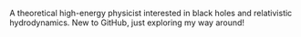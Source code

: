 A theoretical high-energy physicist interested in black holes and relativistic hydrodynamics.
New to GitHub, just exploring my way around!
